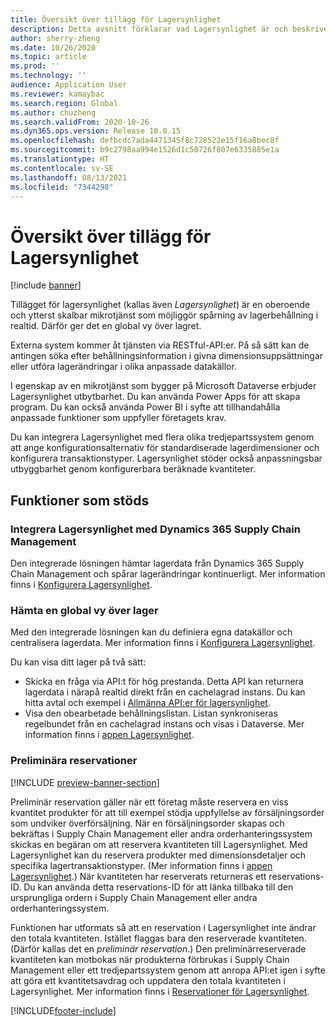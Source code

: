 ```yaml
---
title: Översikt över tillägg för Lagersynlighet
description: Detta avsnitt förklarar vad Lagersynlighet är och beskriver dess funktioner.
author: sherry-zheng
ms.date: 10/26/2020
ms.topic: article
ms.prod: ''
ms.technology: ''
audience: Application User
ms.reviewer: kamaybac
ms.search.region: Global
ms.author: chuzheng
ms.search.validFrom: 2020-10-26
ms.dyn365.ops.version: Release 10.0.15
ms.openlocfilehash: defbcdc7ada4471345f8c728522e15f16a8bec8f
ms.sourcegitcommit: b9c2798aa994e1526d1c50726f807e6335885e1a
ms.translationtype: HT
ms.contentlocale: sv-SE
ms.lasthandoff: 08/13/2021
ms.locfileid: "7344298"
---
```

# <a name="inventory-visibility-add-in-overview"></a>Översikt över tillägg för Lagersynlighet

[!include [banner](../includes/banner.md)]

Tillägget för lagersynlighet (kallas även *Lagersynlighet*) är en oberoende och ytterst skalbar mikrotjänst som möjliggör spårning av lagerbehållning i realtid. Därför ger det en global vy över lagret.

Externa system kommer åt tjänsten via RESTful-API:er. På så sätt kan de antingen söka efter behållningsinformation i givna dimensionsuppsättningar eller utföra lagerändringar i olika anpassade datakällor.

I egenskap av en mikrotjänst som bygger på Microsoft Dataverse erbjuder Lagersynlighet utbytbarhet. Du kan använda Power Apps för att skapa program. Du kan också använda Power BI i syfte att tillhandahålla anpassade funktioner som uppfyller företagets krav.

Du kan integrera Lagersynlighet med flera olika tredjepartssystem genom att ange konfigurationsalternativ för standardiserade lagerdimensioner och konfigurera transaktionstyper. Lagersynlighet stöder också anpassningsbar utbyggbarhet genom konfigurerbara beräknade kvantiteter.

## <a name="supported-features"></a>Funktioner som stöds

### <a name="inventory-visibility-integration-with-dynamics-365-supply-chain-management"></a>Integrera Lagersynlighet med Dynamics 365 Supply Chain Management

Den integrerade lösningen hämtar lagerdata från Dynamics 365 Supply Chain Management och spårar lagerändringar kontinuerligt. Mer information finns i [Konfigurera Lagersynlighet](inventory-visibility-setup.md).

### <a name="get-a-global-view-of-inventory"></a>Hämta en global vy över lager

Med den integrerade lösningen kan du definiera egna datakällor och centralisera lagerdata. Mer information finns i [Konfigurera Lagersynlighet](inventory-visibility-configuration.md).

Du kan visa ditt lager på två sätt:

- Skicka en fråga via API:t för hög prestanda. Detta API kan returnera lagerdata i närapå realtid direkt från en cachelagrad instans. Du kan hitta avtal och exempel i [Allmänna API:er för lagersynlighet](inventory-visibility-api.md).
- Visa den obearbetade behållningslistan. Listan synkroniseras regelbundet från en cachelagrad instans och visas i Dataverse. Mer information finns i [appen Lagersynlighet](inventory-visibility-power-platform.md).

### <a name="soft-reservations"></a>Preliminära reservationer

[!INCLUDE [preview-banner-section](../../includes/preview-banner-section.md)]

Preliminär reservation gäller när ett företag måste reservera en viss kvantitet produkter för att till exempel stödja uppfyllelse av försäljningsorder som undviker överförsäljning. När en försäljningsorder skapas och bekräftas i Supply Chain Management eller andra orderhanteringssystem skickas en begäran om att reservera kvantiteten till Lagersynlighet. Med Lagersynlighet kan du reservera produkter med dimensionsdetaljer och specifika lagertransaktionstyper. (Mer information finns i [appen Lagersynlighet](inventory-visibility-power-platform.md).) När kvantiteten har reserverats returneras ett reservations-ID. Du kan använda detta reservations-ID för att länka tillbaka till den ursprungliga ordern i Supply Chain Management eller andra orderhanteringssystem.

Funktionen har utformats så att en reservation i Lagersynlighet inte ändrar den totala kvantiteten. Istället flaggas bara den reserverade kvantiteten. (Därför kallas det en *preliminär reservation*.) Den preliminärreserverade kvantiteten kan motbokas när produkterna förbrukas i Supply Chain Management eller ett tredjepartssystem genom att anropa API:et igen i syfte att göra ett kvantitetsavdrag och uppdatera den totala kvantiteten i Lagersynlighet. Mer information finns i [Reservationer för Lagersynlighet](inventory-visibility-reservations.md).

[!INCLUDE[footer-include](../../includes/footer-banner.md)]
